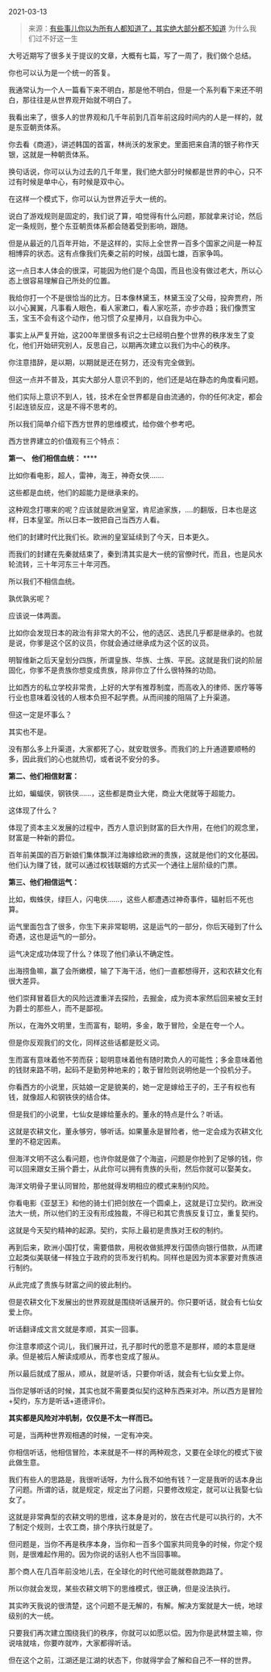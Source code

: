 2021-03-13

> 来源：[有些事儿你以为所有人都知道了，其实绝大部分都不知道](http://mp.weixin.qq.com/s?__biz=MzU3NDc5Nzc0NQ==&mid=2247500520&idx=1&sn=417a9394496cf4b06217e0f756ca26ed&chksm=fd2e6036ca59e92092b799176dc88ed26077be88622cdb426070b4c831eeab04cb01742ee02e&scene=27#wechat_redirect)
> 为什么我们过不好这一生

大号近期写了很多关于提议的文章，大概有七篇，写了一周了，我们做个总结。

  

你也可以认为是一个统一的答复。  

  

我通常认为一个人一篇看下来不明白，那是他不明白，但是一个系列看下来还不明白，那往往是从世界观开始就不明白了。  

  

我看出来了，很多人的世界观和几千年前到几百年前这段时间内的人是一样的，就是东亚朝贡体系。  

  

你去看《商道》，讲述韩国的首富，林尚沃的发家史。里面把来自清的银子称作天银，这就是一种朝贡体系。

  

换句话说，你可以认为过去的几千年里，我们绝大部分时候都是世界的中心，只不过有时候是单中心，有时候是双中心。  

  

在这样一个模式下，你可以认为世界近乎大一统的。  

  

说白了游戏规则是固定的，我们说了算，咱觉得有什么问题，那就拿来讨论，然后定一条规则，整个东亚朝贡体系都会随着受到影响，跟随。  

  

但是从最近的几百年开始，不是这样的，实际上全世界一百多个国家之间是一种互相博弈的状态。这有点像我们先秦之前的时候，战国七雄，百家争鸣。  

  

这一点日本人体会的很深，可能因为他们是个岛国，而且也没有做过老大，所以心态上很容易理解自己所处的位置。  

  

我给你打一个不是很恰当的比方。日本像林黛玉，林黛玉没了父母，投奔贾府，所以小心翼翼，凡事看人眼色，看人家漱口，看人家吃茶，亦步亦趋；我们像贾宝玉，宝玉不会有这个动作，他习惯了众星捧月，以自我为中心。  

  

事实上从严复开始，这200年里很多有识之士已经明白整个世界的秩序发生了变化，他们开始研究别人，反思自己，以期再次建立以我们为中心的秩序。

  

你注意措辞，是以期，以期就是还在努力，还没有完全做到。  

  

但这一点并不普及，其实大部分人意识不到的，他们还是站在静态的角度看问题。  

  

他们实际上意识不到人，钱，技术在全世界都是自由流通的，你的任何决定，都会引起连锁反应，这是不得不思考的。  

  

所以我们简单介绍下西方世界的思维模式，给你做个参考吧。  

  

西方世界建立的价值观有三个特点：  

  

 **第一、** **他们相信血统：** ****

  

比如你看电影，超人，雷神，海王，神奇女侠.......

  

这些都是血统，他们的超能力是继承来的。

  

这种观念打哪来的呢？应该就是欧洲皇室，肯尼迪家族，....的翻版，日本也是这样，日本皇室。所以日本一致把自己当西方人看。

  

他们的封建时代比我们长。欧洲的皇室延续到了今天，日本更久。

  

而我们的封建在先秦就结束了，秦到清其实是大一统的官僚时代，而且，也是风水轮流转，三十年河东三十年河西。

  

所以我们不相信血统。

  

孰优孰劣呢？

  

应该说一体两面。  

  

比如你会发现日本的政治有非常大的不公，他的选区、选民几乎都是继承的。也就是说，你爹是这个区的议员，你就会通过继承成为这个区的议员。

  

明智维新之后天皇划分四族，所谓皇族、华族、士族、平民。这就是我们说的阶层固化，你爹不是贵族你想变成贵族，除非你立了什么很特殊的功勋。

  

比如西方的私立学校非常贵，上好的大学有推荐制度，而高收入的律师、医疗等等行业也意味着没钱的人根本负担不起学费。从而间接的阻隔了上升渠道。

  

但这一定是坏事么？

  

其实也不是。

  

没有那么多上升渠道，大家都死了心，就安耽很多。而我们的上升通道要顺畅的多，因此我们的心也就热切，或者说不安分的多。

  

 **第二、他们相信财富：**

  

比如，蝙蝠侠，钢铁侠......，这些都是商业大佬，商业大佬就等于超能力。

  

这体现了什么？

  

体现了资本主义发展的过程中，西方人意识到财富的巨大作用，在他们的观念里，财富是一种新的爵位。

  

百年前美国的百万新娘们集体飘洋过海嫁给欧洲的贵族，这就是他们的文化基因。他们认为赚了钱，就可以通过权钱联姻的方式买一个通往上层阶级的门票。

  

 **第三、他们相信运气：**

  

比如，蜘蛛侠，绿巨人，闪电侠......，这些人都遭遇过神奇事件，辐射后不死也算。

  

运气里面包含了很多，你生下来非常聪明，这是运气的一部分，你后天碰到了什么奇遇，这也是运气的一部分。

  

运气决定成功体现了什么？体现了他们承认不确定性。

  

出海捞鱼嘛，赢了会所嫩模，输了下海干活，他们一直都想得开，这和农耕文化有很大差异。

  

他们崇拜冒着巨大的风险远渡重洋去探险，去掘金，成为资本家然后回来被女王封为爵士的那些人，而不是鄙视。

  

所以，在海外文明里，生而富有，聪明，多金，敢于冒险，全是在夸一个人。

  

但是你反观我们的文化，同样这些话都是贬义词。

  

生而富有意味着他不劳而获；聪明意味着他有随时欺负人的可能性；多金意味着他的钱财来路不明，起码不是勤劳种地来的；敢于冒险则说明他是一个投机分子。  

  

你看西方的小说里，灰姑娘一定是貌美的，她一定是嫁给王子的，王子有权也有钱，就像超人和钢铁侠的结合体。

  

但是我们的小说里，七仙女是嫁给董永的。董永的特点是什么？听话。

  

这就是农耕文化，董永够穷，够听话。如果董永是冒险者，他一定会成为农耕文化里的不稳定因素。

  

但海洋文明不这么看问题，也许你就是做了个海盗，问题是你抢到了足够的钱，你可以回来跟女王捐个爵士，从此你可以拥有贵族的头衔，然后你就可以娶美女。

  

海洋文明骨子里认同冒险，那他就得发明相应的模式来制约风险。

  

你看电影《亚瑟王》和他的骑士们把剑放在一个圆桌上，这就是订立契约。欧洲没法大一统，所以他们的王没有形成独裁，不得已和其它贵族反复订立，重复契约。

  

这就是今天契约精神的起源。契约，实际上最初是贵族对王权的制约。

  

再到后来，欧洲小国打仗，需要借款，用税收做抵押发行国债向银行借款，从而建立起类似美联储一样独立于政府的货币发行机构。同样也是因为资本家要对贵族进行制约。

  

从此完成了贵族与财富之间的彼此制约。

  

但是农耕文化下发展出的世界观就是围绕听话展开的。你只要听话，就会有七仙女爱上你。

  

听话翻译成文言文就是孝顺，其实一回事。  

  

你注意孝顺这个词儿，我们展开过，孔子那时代的愿意不是那样，顺的本意是继承。但是被后人解读成顺从，而孝也变成了服从。

  

所以最后就成了服从，顺从，就是听话，只要你听话，就会有七仙女爱上你。

  

当你足够听话的时候，其实也就不需要类似契约这种东西来对冲。所以西方是冒险+契约，东方是听话+道德评价。

  

 **其实都是风险对冲机制，仅仅是不太一样而已。**

  

可是，当两种世界观相遇的时候，一定有冲突。

  

你相信听话，他相信冒险，本来就是不一样的两种观念，又要在全球化的模式下彼此做生意。  

  

我们有些人的思路是，我很听话呀，为什么我不如他有钱？一定是我听的话本身出了问题。所谓的话，就是规定，规定出了问题，只要修改规定，就可以让我娶七仙女了。  

  

这就是非常典型的农耕文明的思维，这本身是对的，放在古代是可以执行的，大不了制定个规则，士农工商，排个序执行就是了。

  

但问题是，当你不再是秩序本身，当你和一百多个国家共同竞争的时候，你定个规则，是很难起作用的。因为你说的话别人也不当回事嘛。

  

那个商人在几百年前没地儿去，在全球化的时代他可能就卷款跑路了。  

  

所以你就会发现，某些农耕文明下的思维模式，很正确，但是没法执行。  

  

其实昨天我说的很清楚，这个问题不是无解的，有解。解决方案就是大一统，地球级别的大一统。  

  

只要我们再次建立围绕我们的秩序，你就可以如愿以偿。因为你是武林盟主嘛，你说啥就啥，你要咋就咋，大家都得听话。

  

但在这个之前，江湖还是江湖的状态下，你就得学会了解和自己不一样的世界。

